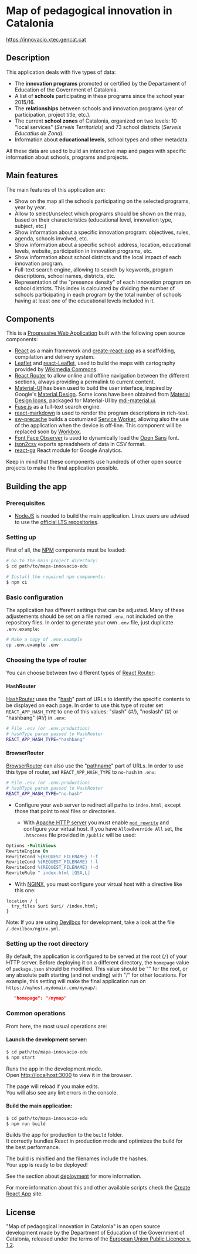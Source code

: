 # Map of pedagogical innovation in Catalonia

https://innovacio.xtec.gencat.cat


## Description
This application deals with five types of data:
- The __innovation programs__ promoted or certified by the Departament of Education of the Government of Catalonia.
- A list of __schools__ participating in these programs since the school year 2015/16.
- The __relationships__ between schools and innovation programs (year of participation, project title, etc.).
- The current __school zones__ of Catalonia, organized on two levels: 10 "local services" (_Serveis Territorials_) and 73 school districts (_Serveis Educatius de Zona_).
- Information about __educational levels__, school types and other metadata.

All these data are used to build an interactive map and pages with specific information about schools, programs and projects.

## Main features
The main features of this application are:
- Show on the map all the schools participating on the selected programs, year by year.
- Allow to select/unselect which programs should be shown on the map, based on their characteristics (educational level, innovation type, subject, etc.)
- Show information about a specific innovation program: objectives, rules, agenda, schools involved, etc.
- Show information about a specific school: address, location, educational levels, website, participation in innovation programs, etc.
- Show information about school districts and the local impact of each innovation program.
- Full-text search engine, allowing to search by keywords, program descriptions, school names, districts, etc.
- Representation of the "presence density" of each innovation program on school districts. This index is calculated by dividing the number of schools participating in each program by the total number of schools having at least one of the educational levels included in it.

## Components
This is a [Progressive Web Application](https://en.wikipedia.org/wiki/Progressive_web_applications) built with the following open source components:
- [React](https://reactjs.org/) as a main framework and [create-react-app](https://github.com/facebook/create-react-app) as a scaffolding, compilation and delivery system.
- [Leaflet](https://leafletjs.com/) and [react-Leaflet](https://react-leaflet.js.org/), used to build the maps with cartography provided by [Wikimedia Commons](https://commons.wikimedia.org/).
- [React Router](https://reacttraining.com/react-router/) to allow online and offline navigation between the different sections, always providing a permalink to current content.
- [Material-UI](https://material-ui.com/) has been used to build the user interface, inspired by Google's [Material Design](https://material.io/design/). Some icons have been obtained from [Material Design Icons](https://materialdesignicons.com/), packaged for Material-UI by [mdi-material.ui](https://github.com/TeamWertarbyte/mdi-material-ui).
- [Fuse.js](https://fusejs.io/) as a full-text search engine.
- [react-markdown](https://rexxars.github.io/react-markdown/) is used to render the program descriptions in rich-text.
- [sw-precache](https://github.com/GoogleChromeLabs/sw-precache) builds a costumized [Service Worker](https://developer.mozilla.org/en-US/docs/Web/API/Service_Worker_API), allowing also the use of the application when the device is off-line. This component will be replaced soon by [Workbox](https://developers.google.com/web/tools/workbox/).
- [Font Face Observer](https://github.com/bramstein/fontfaceobserver) is used to dynamically load the [Open Sans](https://fonts.google.com/specimen/Open+Sans) font.
- [json2csv](https://github.com/zemirco/json2csv) exports spreadsheets of data in CSV format.
- [react-ga](https://github.com/react-ga/react-ga) React module for Google Analytics.

Keep in mind that these components use hundreds of other open source projects to make the final application possible.

## Building the app

### Prerequisites

- [NodeJS](https://nodejs.org/) is needed to build the main application. Linux users are advised to use the [official LTS repositories](https://github.com/nodesource/distributions/blob/master/README.md).

### Setting up

First of all, the [NPM](https://www.npmjs.com/) components must be loaded:

```bash
# Go to the main project directory:
$ cd path/to/mapa-innovacio-edu

# Install the required npm components:
$ npm ci
```

### Basic configuration

The application has different settings that can be adjusted. Many of these adjustements should be set on a file named `.env`, not included on the repository files. In order to generate your own `.env` file, just duplicate `.env.example`:

```bash
# Make a copy of .env.example
cp .env.example .env
```

### Choosing the type of router
You can choose between two different types of [React Router](https://reacttraining.com/react-router/):

#### HashRouter

[HashRouter](https://reacttraining.com/react-router/web/api/HashRouter) uses the "[hash](https://developer.mozilla.org/en-US/docs/Web/API/URL/hash)" part of URLs to identify the specific contents to be displayed on each page. In order to use this type of router set `REACT_APP_HASH_TYPE` to one of this values: "slash" (#/), "noslash" (#) or "hashbang" (#!/) in `.env`:

```bash
# File .env (or .env.production)
# hashType param passed to HashRouter
REACT_APP_HASH_TYPE="hashbang"
```

#### BrowserRouter
[BrowserRouter](https://reacttraining.com/react-router/web/api/BrowserRouter) can also use the "[pathname](https://developer.mozilla.org/en-US/docs/Web/API/URL/pathname)" part of URLs. In order to use this type of router, set `REACT_APP_HASH_TYPE` to `no-hash` in `.env`:

```bash
# File .env (or .env.production)
# hashType param passed to HashRouter
REACT_APP_HASH_TYPE="no-hash"
```

- Configure your web server to redirect all paths to `index.html`, except those that point to real files or directories.

  - With [Apache HTTP server](https://httpd.apache.org/) you must enable [`mod_rewrite`](https://httpd.apache.org/docs/current/rewrite/) and configure your virtual host. If you have `AllowOverride All` set, the `.htaccess` file provided in `/public` will be used:

```apache
Options -MultiViews
RewriteEngine On
RewriteCond %{REQUEST_FILENAME} !-f
RewriteCond %{REQUEST_FILENAME} !-l
RewriteCond %{REQUEST_FILENAME} !-d
RewriteRule ^ index.html [QSA,L]
```

  - With [NGINX](https://www.nginx.com/resources/wiki/), you must configure your virtual host with a directive like this one:

```nginx
location / {  
  try_files $uri $uri/ /index.html;
}
```

Note: If you are using [Devilbox](http://devilbox.org/) for development, take a look at the file `/.devilbox/nginx.yml`.


### Setting up the root directory

By default, the application is configured to be served at the root (`/`) of your HTTP server. Before deploying it on a different directory, the `homepage` value of `package.json` should be modified. This value should be "" for the root, or any absolute path starting (and not ending) with "/" for other locations. For example, this setting will make the final application run on `https://myhost.mydomain.com/mymap/`:

```json
   "homepage": "/mymap"
```

### Common operations

From here, the most usual operations are:

#### Launch the development server:
```bash
$ cd path/to/mapa-innovacio-edu
$ npm start
```
Runs the app in the development mode.<br>
Open [http://localhost:3000](http://localhost:3000) to view it in the browser.

The page will reload if you make edits.<br>
You will also see any lint errors in the console.

#### Build the main application:
```bash
$ cd path/to/mapa-innovacio-edu
$ npm run build
```
Builds the app for production to the `build` folder.<br>
It correctly bundles React in production mode and optimizes the build for the best performance.

The build is minified and the filenames include the hashes.<br>
Your app is ready to be deployed!

See the section about [deployment](https://facebook.github.io/create-react-app/docs/deployment) for more information.

For more information about this and other available scripts check the [Create React App](https://facebook.github.io/create-react-app/) site.

## License
"Map of pedagogical innovation in Catalonia" is an open source development made by the Department of Education of the Government of Catalonia, released under the terms of the [European Union Public Licence v. 1.2](https://eupl.eu/1.2/en/).
